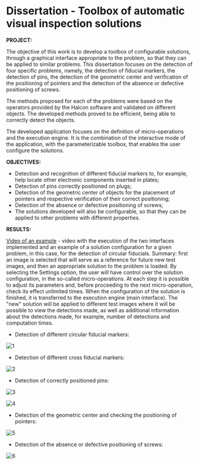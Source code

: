 # Dissertation - Toolbox of automatic visual inspection solutions

**PROJECT:** 

The objective of this work is to develop a toolbox of configurable solutions, through a graphical interface appropriate to the problem, so that they can be applied to similar problems. This dissertation focuses on the detection of four specific problems, namely, the detection of fiducial markers, the detection of pins, the detection of the geometric center and verification of the positioning of pointers and the detection of the absence or defective positioning of screws.

The methods proposed for each of the problems were based on the operators provided by the Halcon software and validated on different objects. The developed methods proved to be efficient, being able to correctly detect the objects.

The developed application focuses on the definition of micro-operations and the execution engine. It is the combination of the interactive mode of the application, with the parameterizable toolbox, that enables the user
configure the solutions.

**OBJECTIVES:**
* Detection and recognition of different fiducial markers to, for example, help locate other electronic components inserted in plates;
* Detection of pins correctly positioned on plugs;
* Detection of the geometric center of objects for the placement of pointers and respective verification of their correct positioning;
* Detection of the absence or defective positioning of screws;
* The solutions developed will also be configurable, so that they can be applied to other problems with different properties.


**RESULTS:** 

[Video of an example](https://youtu.be/w_oUst0VUbQ) - video with the execution of the two interfaces implemented and an example of a solution configuration for a given problem, in this case, for the detection of circular fiducials. Summary: first an image is selected that will serve as a reference for future new test images, and then an appropriate solution to the problem is loaded. By selecting the Settings option, the user will have control over the solution configuration, in the so-called micro-operations. At each step it is possible to adjust its parameters and, before proceeding to the next micro-operation, check its effect unlimited times. When the configuration of the solution is finished, it is transferred to the execution engine (main interface). The "new" solution will be applied to different test images where it will be possible to view the detections made, as well as additional information about the detections made, for example, number of detections and computation times.

* Detection of different circular fiducial markers:

![1](https://user-images.githubusercontent.com/66881028/85334054-8a9e8d80-b4d2-11ea-8a23-e0784874905c.png)

* Detection of different cross fiducial markers:

![2](https://user-images.githubusercontent.com/66881028/85334058-8bcfba80-b4d2-11ea-97eb-62ed1d6f2dba.png)

* Detection of correctly positioned pins:

![3](https://user-images.githubusercontent.com/66881028/85334059-8bcfba80-b4d2-11ea-9507-32d0f48df8c7.png)

![4](https://user-images.githubusercontent.com/66881028/85334060-8c685100-b4d2-11ea-9a10-915042900dcb.png)

* Detection of the geometric center and checking the positioning of pointers:

![5](https://user-images.githubusercontent.com/66881028/85334462-347e1a00-b4d3-11ea-93a0-32dac1e83a45.png)

* Detection of the absence or defective positioning of screws:

![6](https://user-images.githubusercontent.com/66881028/85334062-8d00e780-b4d2-11ea-9eec-75248f76a8b1.png)
